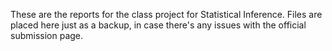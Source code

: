 These are the reports for the class project for Statistical Inference.
Files are placed here just as a backup, in case there's any issues with the official submission page.
